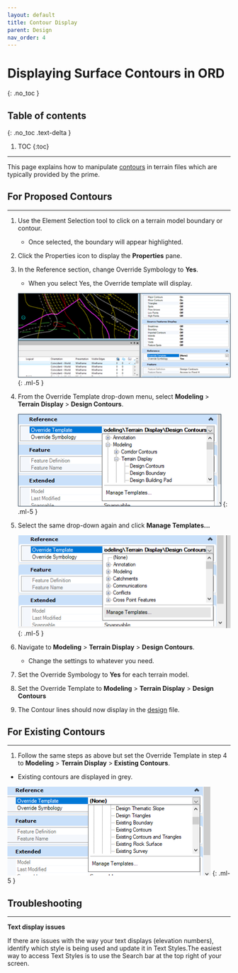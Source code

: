 ```yaml
---
layout: default
title: Contour Display
parent: Design
nav_order: 4
---
```


# Displaying Surface Contours in ORD
{: .no_toc }

## Table of contents
{: .no_toc .text-delta }

1. TOC
{:toc}

---

This page explains how to manipulate [contours] in terrain files which are typically provided by the prime.

## For Proposed Contours
***

1.  Use the Element Selection tool to click on a terrain model boundary or contour. 

    -   Once selected, the boundary will appear highlighted.

2.  Click the Properties icon to display the **Properties** pane.

3.  In the Reference section, change Override Symbology to **Yes**.

    -   When you select Yes, the Override template will display.

    ![](../assets/images/contour-highlighted.png)
    {: .ml-5 }

4.  From the Override Template drop-down menu, select **Modeling** > **Terrain Display** > **Design Contours**.

    ![](../assets/images/design-contours.png)
    {: .ml-5 }

5.  Select the same drop-down again and click **Manage Templates...**

    ![](../assets/images/manage-templates.png)
    {: .ml-5 }

6.  Navigate to **Modeling** > **Terrain Display** > **Design Contours**.

    -   Change the settings to whatever you need. 

7.  Set the Override Symbology to **Yes** for each terrain model.

8.  Set the Override Template to **Modeling** > **Terrain Display** > **Design Contours**

9.  The Contour lines should now display in the [design] file. 

## For Existing Contours
***

1.  Follow the same steps as above but set the Override Template in step 4 to **Modeling** > **Terrain Display** > **Existing Contours**.

-   Existing contours are displayed in grey.

![](../assets/images/existing-contours.png)
{: .ml-5 }

## Troubleshooting
***

**Text display issues**

If there are issues with the way your text displays (elevation numbers), identify which style is being used and update it in Text Styles.The easiest way to access Text Styles is to use the Search bar at the top right of your screen.

[contours]: /knowledge-base/docs/glossary#contours
[design]: /knowledge-base/docs/glossary#design-file